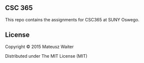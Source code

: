 ## CSC 365

This repo contains the assignments for CSC365 at SUNY Oswego.

## License

Copyright © 2015 Mateusz Waiter

Distributed under The MIT License (MIT)